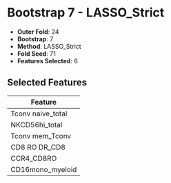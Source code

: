 # Bootstrap 7 - LASSO_Strict

- **Outer Fold**: 24
- **Bootstrap**: 7
- **Method**: LASSO_Strict
- **Fold Seed**: 71
- **Features Selected**: 6

## Selected Features

| Feature |
|---------|
| Tconv naive_total |
| NKCD56hi_total |
| Tconv mem_Tconv |
| CD8 RO DR_CD8 |
| CCR4_CD8RO |
| CD16mono_myeloid |
